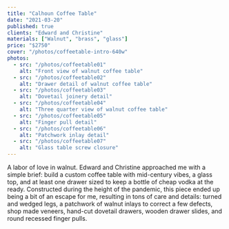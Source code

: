 ```yaml
---
title: "Calhoun Coffee Table"
date: "2021-03-20"
published: true
clients: "Edward and Christine"
materials: ["Walnut", "brass", "glass"]
price: "$2750"
cover: "/photos/coffeetable-intro-640w"
photos:
  - src: "/photos/coffeetable01"
    alt: "Front view of walnut coffee table"
  - src: "/photos/coffeetable02"
    alt: "Drawer detail of walnut coffee table"
  - src: "/photos/coffeetable03"
    alt: "Dovetail joinery detail"
  - src: "/photos/coffeetable04"
    alt: "Three quarter view of walnut coffee table"
  - src: "/photos/coffeetable05"
    alt: "Finger pull detail"
  - src: "/photos/coffeetable06"
    alt: "Patchwork inlay detail"
  - src: "/photos/coffeetable07"
    alt: "Glass table screw closure"
---
```


A labor of love in walnut. Edward and Christine approached me with a simple brief: build a custom coffee table with mid-century vibes, a glass top, and at least one drawer sized to keep a bottle of cheap vodka at the ready. Constructed during the height of the pandemic, this piece ended up being a bit of an escape for me, resulting in tons of care and details: turned and wedged legs, a patchwork of walnut inlays to correct a few defects, shop made veneers, hand-cut dovetail drawers, wooden drawer slides, and round recessed finger pulls.
